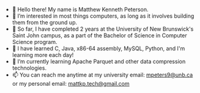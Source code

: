 - 👋 Hello there! My name is Matthew Kenneth Peterson.
- 👀 I’m interested in most things computers, as long as it involves building them from the ground up.
- 🏫 So far, I have completed 2 years at the University of New Brunswick's Saint John campus, as a part of the Bachelor of Science in Computer Science program.
- 💾 I have learned C, Java, x86-64 assembly, MySQL, Python, and I'm learning more each day!
- 🌱 I’m currently learning Apache Parquet and other data compression technologies.
- 📫 You can reach me anytime at my university email: mpeters9@unb.ca or my personal email: mattkp.tech@gmail.com
